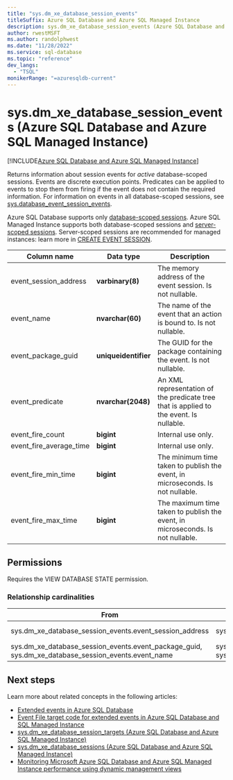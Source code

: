 ```yaml
---
title: "sys.dm_xe_database_session_events"
titleSuffix: Azure SQL Database and Azure SQL Managed Instance
description: sys.dm_xe_database_session_events (Azure SQL Database and Azure SQL Managed Instance)
author: rwestMSFT
ms.author: randolphwest
ms.date: "11/28/2022"
ms.service: sql-database
ms.topic: "reference"
dev_langs:
  - "TSQL"
monikerRange: "=azuresqldb-current"
---
```

# sys.dm_xe_database_session_events (Azure SQL Database and Azure SQL Managed Instance)
[!INCLUDE[Azure SQL Database and Azure SQL Managed Instance](../../includes/applies-to-version/asdb-asdbmi.md)]

Returns information about session events for *active* database-scoped sessions. Events are discrete execution points. Predicates can be applied to events to stop them from firing if the event does not contain the required information. For information on events in all database-scoped sessions, see [sys.database_event_session_events](../system-catalog-views/sys-database-event-session-events-azure-sql-database.md).

Azure SQL Database supports only [database-scoped sessions](/azure/azure-sql/database/xevent-db-diff-from-svr). Azure SQL Managed Instance supports both database-scoped sessions and [server-scoped sessions](../extended-events/extended-events.md). Server-scoped sessions are recommended for managed instances: learn more in [CREATE EVENT SESSION](../../t-sql/statements/create-event-session-transact-sql.md#code-examples-can-differ-for-azure-sql-database-and-sql-managed-instance).
  
|Column name|Data type|Description|  
|-----------------|---------------|-----------------|  
|event_session_address|**varbinary(8)**|The memory address of the event session. Is not nullable.|  
|event_name|**nvarchar(60)**|The name of the event that an action is bound to. Is not nullable.|  
|event_package_guid|**uniqueidentifier**|The GUID for the package containing the event. Is not nullable.|  
|event_predicate|**nvarchar(2048)**|An XML representation of the predicate tree that is applied to the event. Is nullable.|  
|event_fire_count|**bigint**|Internal use only.|  
|event_fire_average_time|**bigint**|Internal use only.|  
|event_fire_min_time|**bigint**|The minimum time taken to publish the event, in microseconds. Is not nullable.|  
|event_fire_max_time|**bigint**|The maximum time taken to publish the event, in microseconds. Is not nullable.|  
  
## Permissions  

Requires the VIEW DATABASE STATE permission.  
  
### Relationship cardinalities  
  
|From|To|Relationship|  
|----------|--------|------------------|  
|sys.dm_xe_database_session_events.event_session_address|sys.dm_xe_database_sessions.address|Many-to-one|  
|sys.dm_xe_database_session_events.event_package_guid, sys.dm_xe_database_session_events.event_name|sys.dm_xe_objects.name, sys.dm_xe_objects.package_guid|Many-to-one|  
  
## Next steps

Learn more about related concepts in the following articles:

- [Extended events in Azure SQL Database](/azure/azure-sql/database/xevent-db-diff-from-svr)
- [Event File target code for extended events in Azure SQL Database and SQL Managed Instance](/azure/azure-sql/database/xevent-code-event-file)
- [sys.dm_xe_database_session_targets (Azure SQL Database and Azure SQL Managed Instance)](sys-dm-xe-database-session-targets-azure-sql-database.md)
- [sys.dm_xe_database_sessions (Azure SQL Database and Azure SQL Managed Instance)](sys-dm-xe-database-sessions-azure-sql-database.md)
- [Monitoring Microsoft Azure SQL Database and Azure SQL Managed Instance performance using dynamic management views](/azure/azure-sql/database/monitoring-with-dmvs)
